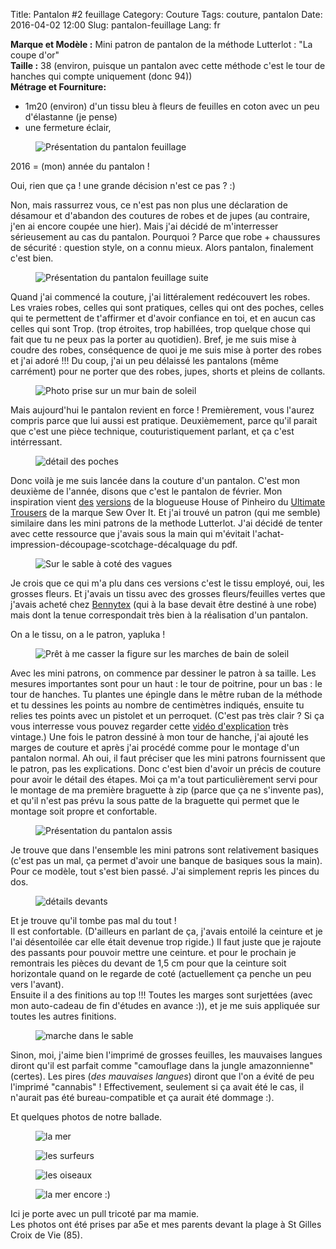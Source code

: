 Title: Pantalon #2 feuillage
Category: Couture
Tags: couture, pantalon
Date: 2016-04-02 12:00
Slug: pantalon-feuillage
Lang: fr

**Marque et Modèle :** Mini patron de pantalon de la méthode Lutterlot : "La coupe d'or"<br>
**Taille :** 38 (environ, puisque un pantalon avec cette méthode c'est le tour de hanches qui compte uniquement (donc 94)) <br>
**Métrage et Fourniture:** <br>
- 1m20  (environ) d'un tissu bleu à fleurs de feuilles en coton avec un peu d'élastanne (je pense)<br>
- une fermeture éclair, <br>

<figure>
	<img src="/images/feuillage_debut.JPG" alt="Présentation du pantalon feuillage">
</figure>

2016 = (mon) année du pantalon !

Oui, rien que ça ! une grande décision n'est ce pas ? :)

Non, mais rassurrez vous, ce n'est pas non plus une déclaration de désamour et d'abandon des coutures de robes et de jupes (au contraire, j'en ai encore coupée une hier). 
Mais j'ai décidé de m'interresser sérieusement au cas du pantalon. Pourquoi ? Parce que robe + chaussures de sécurité : question style, on a connu mieux. Alors pantalon, finalement c'est bien.

<figure>
	<img src="/images/feuillage_debout.JPG" alt="Présentation du pantalon feuillage suite">
</figure>

Quand j'ai commencé la couture, j'ai littéralement redécouvert les robes. Les vraies robes, celles qui sont pratiques, celles qui ont des poches, celles qui te permettent de t'affirmer et d'avoir confiance en toi, et en aucun cas celles qui sont Trop. (trop étroites, trop habillées, trop quelque chose qui fait que tu ne peux pas la porter au quotidien). Bref, je me suis mise à coudre des robes, conséquence de quoi je me suis mise à porter des robes et j'ai adoré !!! Du coup, j'ai un peu délaissé les pantalons (même carrément) pour ne porter que des robes, jupes, shorts et pleins de collants. 

<figure>
	<img src="/images/feuillage_baindesoleil.JPG" alt="Photo prise sur un mur bain de soleil">
</figure>

Mais aujourd'hui le pantalon revient en force ! 
Premièrement, vous l'aurez compris parce que lui aussi est pratique. 
Deuxièmement, parce qu'il parait que c'est une pièce technique, couturistiquement parlant, et ça c'est intérressant. 

<figure>
	<img src="/images/feuillage_detailPoches.JPG" alt="détail des poches">
</figure>

Donc voilà je me suis lancée dans la couture d'un pantalon. C'est mon deuxième de l'année, disons que c'est le pantalon de février. 
Mon inspiration vient [des](http://houseofpinheiro.com/2014/08/ultimate-summer-trousers.html) [versions](http://houseofpinheiro.com/2014/08/sew-bossy-the-reveal.html) de la blogueuse House of Pinheiro du [Ultimate Trousers](http://shop.sewoverit.co.uk/products/ultimate-trousers) de la marque Sew Over It. Et j'ai trouvé un patron (qui me semble) similaire dans les mini patrons de la methode Lutterlot. J'ai décidé de tenter avec cette ressource que j'avais sous la main qui m'évitait l'achat-impression-découpage-scotchage-décalquage du pdf.

<figure>
	<img src="/images/feuillage_sable.JPG" alt="Sur le sable à coté des vagues">
</figure>

Je crois que ce qui m'a plu dans ces versions c'est le tissu employé, oui, les grosses fleurs. Et j'avais un tissu avec des grosses fleurs/feuilles vertes que j'avais acheté chez [Bennytex](http://www.bennytex.fr/) (qui à la base devait être destiné à une robe) mais dont la tenue correspondait très bien à la réalisation d'un pantalon. 

On a le tissu, on a le patron, yapluka ! 

<figure>
	<img src="/images/feuillage_marcheTot.png" alt="Prêt à me casser la figure sur les marches de bain de soleil">
</figure>

Avec les mini patrons, on commence par dessiner le patron à sa taille. Les mesures importantes sont pour un haut : le tour de poitrine, pour un bas : le tour de hanches. Tu plantes une épingle dans le mêtre ruban de la méthode et tu dessines les points au nombre de centimètres indiqués, ensuite tu relies tes points avec un pistolet et un perroquet. (C'est pas très clair ? Si ça vous interresse vous pouvez regarder cette [vidéo d'explication](https://www.youtube.com/watch?v=PBaDBaOnQoE&src_vid=vQlg3EikUVo&feature=iv&annotation_id=54b73c24-0000-2cd6-864d-001a1141a53a) très vintage.)
Une fois le patron dessiné à mon tour de hanche, j'ai ajouté les marges de couture et après j'ai procédé comme pour le montage d'un pantalon normal. Ah oui, il faut préciser que les mini patrons fournissent que le patron, pas les explications. Donc c'est bien d'avoir un précis de couture pour avoir le détail des étapes. Moi ça m'a tout particulièrement servi pour le montage de ma première braguette à zip (parce que ça ne s'invente pas), et qu'il n'est pas prévu la sous patte de la braguette qui permet que le montage soit propre et confortable.

<figure>
	<img src="/images/feuillage_assise.jpg" alt="Présentation du pantalon assis">
</figure>

Je trouve que dans l'ensemble les mini patrons sont relativement basiques (c'est pas un mal, ça permet d'avoir une banque de basiques sous la main). Pour ce modèle, tout s'est bien passé. J'ai simplement repris les pinces du dos. 

<figure>
	<img src="/images/feuillage_detail.JPG" alt="détails devants">
</figure>

Et je trouve qu'il tombe pas mal du tout !<br>
Il est confortable. (D'ailleurs en parlant de ça, j'avais entoilé la ceinture et je l'ai désentoilée car elle était devenue trop rigide.)
Il faut juste que je rajoute des passants pour pouvoir mettre une ceinture. et pour le prochain je remontrais les pièces du devant de 1,5 cm pour que la ceinture soit horizontale quand on le regarde de coté (actuellement ça penche un peu vers l'avant).<br>
Ensuite il a des finitions au top !!! Toutes les marges sont surjettées (avec mon auto-cadeau de fin d'études en avance :)), et je me suis appliquée sur toutes les autres finitions.

<figure>
	<img src="/images/feuillage_output_FU853G.gif" alt="marche dans le sable">
</figure>

Sinon, moi, j'aime bien l'imprimé de grosses feuilles, les mauvaises langues diront qu'il est parfait comme "camouflage dans la jungle amazonnienne" (certes). Les pires (*des mauvaises langues*) diront que l'on a évité de peu l'imprimé "cannabis" ! Effectivement, seulement si ça avait été le cas, il n'aurait pas été bureau-compatible et ça aurait été dommage :). 

Et quelques photos de notre ballade. 

<figure>
	<img src="/images/feuillage_mer2.jpg" alt="la mer">
</figure>

<figure>
	<img src="/images/feuillage_surfeur.JPG" alt="les surfeurs">
</figure>

<figure>
	<img src="/images/feuillage_oiseaux.jpg" alt="les oiseaux">
</figure>

<figure>
	<img src="/images/feuillage_mer.jpg" alt="la mer encore :)">
</figure>

Ici je porte avec un pull tricoté par ma mamie.<br>
Les photos ont été prises par a5e et mes parents devant la plage à St Gilles Croix de Vie (85).